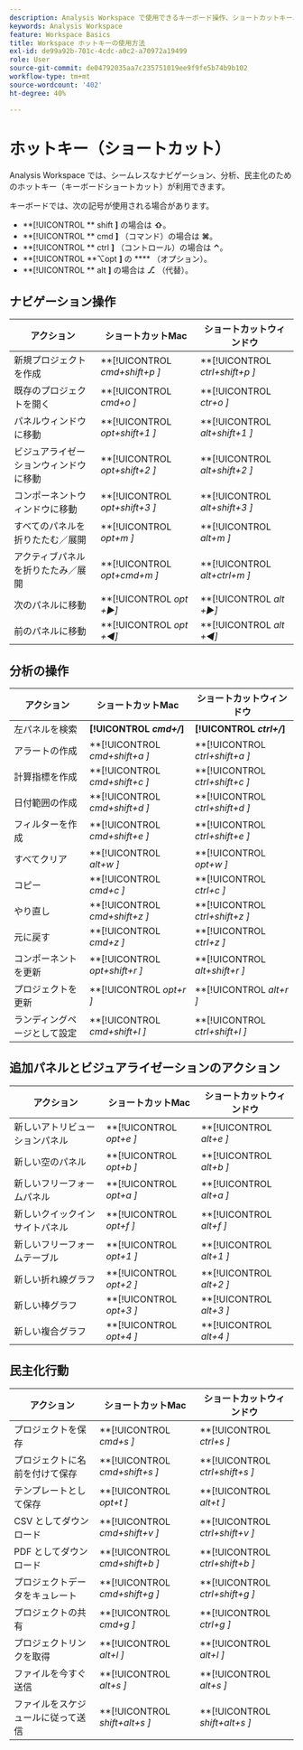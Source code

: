 ```yaml
---
description: Analysis Workspace で使用できるキーボード操作、ショートカットキー、ポイント＆クリックの動作について説明します。
keywords: Analysis Workspace
feature: Workspace Basics
title: Workspace ホットキーの使用方法
exl-id: de99a92b-701c-4cdc-a0c2-a70972a19499
role: User
source-git-commit: de04792035aa7c235751019ee9f9fe5b74b9b102
workflow-type: tm+mt
source-wordcount: '402'
ht-degree: 40%

---
```


# ホットキー（ショートカット）

Analysis Workspace では、シームレスなナビゲーション、分析、民主化のためのホットキー（キーボードショートカット）が利用できます。

キーボードでは、次の記号が使用される場合があります。

- **[!UICONTROL ** shift **]** の場合は **⇧**。
- **[!UICONTROL ** cmd **]** （コマンド）の場合は **⌘**。
- **[!UICONTROL ** ctrl **]** （コントロール）の場合は **⌃**。
- **[!UICONTROL **⌥opt **]** の **** （オプション）。
- **[!UICONTROL ** alt **]** の場合は **⎇** （代替）。

## ナビゲーション操作

| アクション | ショートカットMac | ショートカットウィンドウ |
| --- | --- | --- | 
| 新規プロジェクトを作成 | **[!UICONTROL *cmd+shift+p *]** | **[!UICONTROL *ctrl+shift+p *]** |
| 既存のプロジェクトを開く | **[!UICONTROL *cmd+o *]** | **[!UICONTROL *ctr+o *]** |
| パネルウィンドウに移動 | **[!UICONTROL *opt+shift+1 *]** | **[!UICONTROL *alt+shift+1 *]** |
| ビジュアライゼーションウィンドウに移動 | **[!UICONTROL *opt+shift+2 *]** | **[!UICONTROL *alt+shift+2 *]** |
| コンポーネントウィンドウに移動 | **[!UICONTROL *opt+shift+3 *]** | **[!UICONTROL *alt+shift+3 *]** |
| すべてのパネルを折りたたむ／展開 | **[!UICONTROL *opt+m *]** | **[!UICONTROL *alt+m *]** |
| アクティブパネルを折りたたみ／展開 | **[!UICONTROL *opt+cmd+m *]** | **[!UICONTROL *alt+ctrl+m *]** |
| 次のパネルに移動 | **[!UICONTROL *opt *+▶︎]** | **[!UICONTROL *alt *+▶︎]** |
| 前のパネルに移動 | **[!UICONTROL *opt *+◀︎]** | **[!UICONTROL *alt *+◀︎]** |

## 分析の操作

| アクション | ショートカットMac | ショートカットウィンドウ |
| --- | --- | --- | 
| 左パネルを検索 | **[!UICONTROL *cmd+/*]** | **[!UICONTROL *ctrl+/*]** |
| アラートの作成 | **[!UICONTROL *cmd+shift+a *]** | **[!UICONTROL *ctrl+shift+a *]** |
| 計算指標を作成 | **[!UICONTROL *cmd+shift+c *]** | **[!UICONTROL *ctrl+shift+c *]** |
| 日付範囲の作成 | **[!UICONTROL *cmd+shift+d *]** | **[!UICONTROL *ctrl+shift+d *]** |
| フィルターを作成 | **[!UICONTROL *cmd+shift+e *]** | **[!UICONTROL *ctrl+shift+e *]** |
| すべてクリア | **[!UICONTROL *alt+w *]** | **[!UICONTROL *opt+w *]** |
| コピー | **[!UICONTROL *cmd+c *]** | **[!UICONTROL *ctrl+c *]** |
| やり直し | **[!UICONTROL *cmd+shift+z *]** | **[!UICONTROL *ctrl+shift+z *]** |
| 元に戻す | **[!UICONTROL *cmd+z *]** | **[!UICONTROL *ctrl+z *]** |
| コンポーネントを更新 | **[!UICONTROL *opt+shift+r *]** | **[!UICONTROL *alt+shift+r *]** |
| プロジェクトを更新 | **[!UICONTROL *opt+r *]** | **[!UICONTROL *alt+r *]** |
| ランディングページとして設定 | **[!UICONTROL *cmd+shift+l *]** | **[!UICONTROL *ctrl+shift+l *]** |

## 追加パネルとビジュアライゼーションのアクション

| アクション | ショートカットMac | ショートカットウィンドウ |
| --- | --- | --- | 
| 新しいアトリビューションパネル | **[!UICONTROL *opt+e *]** | **[!UICONTROL *alt+e *]** |
| 新しい空のパネル | **[!UICONTROL *opt+b *]** | **[!UICONTROL *alt+b *]** |
| 新しいフリーフォームパネル | **[!UICONTROL *opt+a *]** | **[!UICONTROL *alt+a *]** |
| 新しいクイックインサイトパネル | **[!UICONTROL *opt+f *]** | **[!UICONTROL *alt+f *]** |
| 新しいフリーフォームテーブル | **[!UICONTROL *opt+1 *]** | **[!UICONTROL *alt+1 *]** |
| 新しい折れ線グラフ | **[!UICONTROL *opt+2 *]** | **[!UICONTROL *alt+2 *]** |
| 新しい棒グラフ | **[!UICONTROL *opt+3 *]** | **[!UICONTROL *alt+3 *]** |
| 新しい複合グラフ | **[!UICONTROL *opt+4 *]** | **[!UICONTROL *alt+4 *]** |

## 民主化行動

| アクション | ショートカットMac | ショートカットウィンドウ |
| --- | --- | --- | 
| プロジェクトを保存 | **[!UICONTROL *cmd+s *]** | **[!UICONTROL *ctrl+s *]** |
| プロジェクトに名前を付けて保存 | **[!UICONTROL *cmd+shift+s *]** | **[!UICONTROL *ctrl+shift+s *]** |
| テンプレートとして保存 | **[!UICONTROL *opt+t *]** | **[!UICONTROL *alt+t *]** |
| CSV としてダウンロード | **[!UICONTROL *cmd+shift+v *]** | **[!UICONTROL *ctrl+shift+v *]** |
| PDF としてダウンロード | **[!UICONTROL *cmd+shift+b *]** | **[!UICONTROL *ctrl+shift+b *]** |
| プロジェクトデータをキュレート | **[!UICONTROL *cmd+shift+g *]** | **[!UICONTROL *ctrl+shift+g *]** |
| プロジェクトの共有 | **[!UICONTROL *cmd+g *]** | **[!UICONTROL *ctrl+g *]** |
| プロジェクトリンクを取得 | **[!UICONTROL *alt+l *]** | **[!UICONTROL *alt+l *]** |
| ファイルを今すぐ送信 | **[!UICONTROL *alt+s *]** | **[!UICONTROL *alt+s *]** |
| ファイルをスケジュールに従って送信 | **[!UICONTROL *shift+alt+s *]** | **[!UICONTROL *shift+alt+s *]** |
